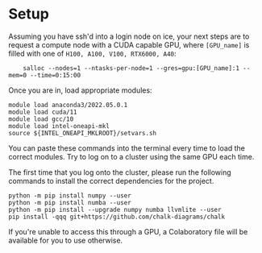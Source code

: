 # Setup 

Assuming you have ssh'd into a login node on ice, your next steps are to request a compute node with a CUDA capable GPU, where  ``[GPU_name]`` is filled with one of ```H100, A100, V100, RTX6000, A40```:
```
    salloc --nodes=1 --ntasks-per-node=1 --gres=gpu:[GPU_name]:1 --mem=0 --time=0:15:00
```
Once you are in, load appropriate modules:
```
module load anaconda3/2022.05.0.1 
module load cuda/11
module load gcc/10
module load intel-oneapi-mkl
source ${INTEL_ONEAPI_MKLROOT}/setvars.sh
```
You can paste these commands into the terminal every time to load the correct modules. Try to log on to a cluster using the same GPU each time.

The first time that you log onto the cluster, please run the following commands to install the correct dependencies for the project.

```
python -m pip install numpy --user
python -m pip install numba --user
python -m pip install --upgrade numpy numba llvmlite --user
pip install -qqq git+https://github.com/chalk-diagrams/chalk
```

If you're unable to access this through a GPU, a Colaboratory file will be available for you to use otherwise.